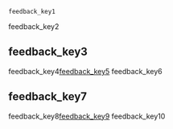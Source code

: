 ```ngMeta
feedback_key1
```
feedback_key2

## feedback_key3
feedback_key4[feedback_key5](https://goo.gl/forms/Zd6bhwYnn7ebn1EA3)
feedback_key6

## feedback_key7
feedback_key8[feedback_key9](https://goo.gl/forms/HfsjwaRkYP5FV7SH2)
feedback_key10